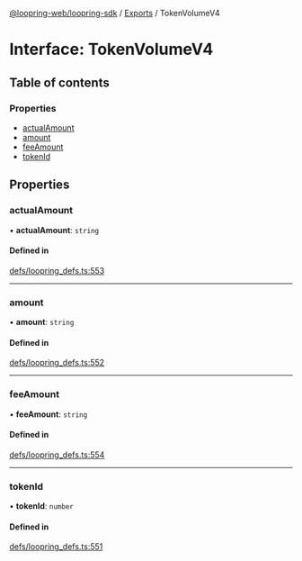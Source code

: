 [@loopring-web/loopring-sdk](../README.md) / [Exports](../modules.md) / TokenVolumeV4

# Interface: TokenVolumeV4

## Table of contents

### Properties

- [actualAmount](TokenVolumeV4.md#actualamount)
- [amount](TokenVolumeV4.md#amount)
- [feeAmount](TokenVolumeV4.md#feeamount)
- [tokenId](TokenVolumeV4.md#tokenid)

## Properties

### actualAmount

• **actualAmount**: `string`

#### Defined in

[defs/loopring_defs.ts:553](https://github.com/Loopring/loopring_sdk/blob/1b21a8d/src/defs/loopring_defs.ts#L553)

___

### amount

• **amount**: `string`

#### Defined in

[defs/loopring_defs.ts:552](https://github.com/Loopring/loopring_sdk/blob/1b21a8d/src/defs/loopring_defs.ts#L552)

___

### feeAmount

• **feeAmount**: `string`

#### Defined in

[defs/loopring_defs.ts:554](https://github.com/Loopring/loopring_sdk/blob/1b21a8d/src/defs/loopring_defs.ts#L554)

___

### tokenId

• **tokenId**: `number`

#### Defined in

[defs/loopring_defs.ts:551](https://github.com/Loopring/loopring_sdk/blob/1b21a8d/src/defs/loopring_defs.ts#L551)
